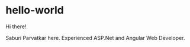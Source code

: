 hello-world
===========
Hi there!

Saburi Parvatkar here. Experienced ASP.Net and Angular Web Developer.
